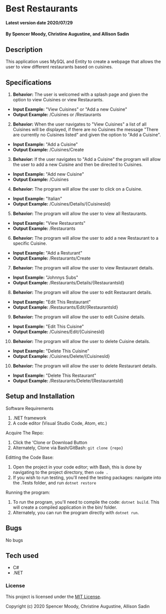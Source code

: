 # Best Restaurants

#### Latest version date 2020/07/29

#### By Spencer Moody, Christine Augustine, and Allison Sadin

## Description
This application uses MySQL and Entity to create a webpage that allows the user to view different restaurants based on cuisines.

## Specifications

1. **Behavior:** The user is welcomed with a splash page and given the option to view Cuisines or view Restaurants.
* **Input Example:** "View Cuisines" or "Add a new Cuisine"
* **Output Example:** /Cuisines or /Restaurants 

2. **Behavior:** When the user navigates to "View Cuisines" a list of all Cuisines will be displayed, if there are no Cuisines the message "There are currently no Cuisines listed" and given the option to "Add a Cuisine".
* **Input Example:** "Add a Cuisine"
* **Output Example:** /Cuisines/Create

3. **Behavior:** If the user navigates to "Add a Cuisine" the program will allow the user to add a new Cuisine and then be directed to Cuisines.
* **Input Example:** "Add new Cuisine"
* **Output Example:** /Cuisines

4. **Behavior:** The program will allow the user to click on a Cuisine.
* **Input Example:** "Italian"
* **Output Example:** /Cuisines/Details/{CuisinesId}

5. **Behavior:** The program will allow the user to view all Restaurants.
* **Input Example:** "View Restaurants"
* **Output Example:** /Restaurants

6. **Behavior:** The program will allow the user to add a new Restaurant to a specific Cuisine.
* **Input Example:** "Add a Resturant"
* **Output Example:** /Restaurants/Create

7. **Behavior:** The program will allow the user to view Restaurant details.
* **Input Example:** "Johnnys Subs"
* **Output Example:** /Restaurants/Details/{RestaurantsId}

8. **Behavior:** The program will allow the user to edit Restaurant details.
* **Input Example:** "Edit This Restaurant"
* **Output Example:** /Restaurants/Edit/{RestaurantsId}

9. **Behavior:** The program will allow the user to edit Cuisine details.
* **Input Example:** "Edit This Cuisine"
* **Output Example:** /Cuisines/Edit/{CuisinesId}

10. **Behavior:** The program will allow the user to delete Cuisine details.
* **Input Example:** "Delete This Cuisine"
* **Output Example:** /Cuisines/Delete/{CuisinesId}

10. **Behavior:** The program will allow the user to delete Restaurant details.
* **Input Example:** "Delete This Restaurant"
* **Output Example:** /Restaurants/Delete/{RestaurantsId}

## Setup and Installation

Software Requirements
1. .NET framework
2. A code editor (Visual Studio Code, Atom, etc.)

Acquire The Repo:
1. Click the 'Clone or Download Button
2. Alternately, Clone via Bash/GitBash: `git clone {repo}`

Editting the Code Base:
1. Open the project in your code editor; with Bash, this is done by navigating to the project directory, then `code .`
2. If you wish to run testing, you'll need the testing packages: navigate into the .Tests folder, and run `dotnet restore`

Running the program:
1. To run the program, you'll need to compile the code: `dotnet build`. This will create a compiled application in the bin/ folder.
2. Alternately, you can run the program directly with `dotnet run`.

## Bugs

No bugs

## Tech used

* C#
* .NET

### License

This project is licensed under the [MIT License](https://opensource.org/licenses/MIT).

Copyright (c) 2020 Spencer Moody, Christine Augustine, Allison Sadin

